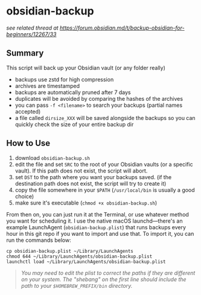 # obsidian-backup

_see related thread at https://forum.obsidian.md/t/backup-obsidian-for-beginners/12267/33_

## Summary

This script will back up your Obsidian vault (or any folder really)
 - backups use zstd for high compression
 - archives are timestamped 
 - backups are automatically pruned after 7 days
 - duplicates will be avoided by comparing the hashes of the archives
 - you can pass `-f <filename>` to search your backups (partial names accepted)
 - a file called `dirsize_XXX` will be saved alongside the backups so you can quickly check the size of your entire backup dir

## How to Use

1. download `obsidian-backup.sh`
2. edit the file and set `SRC` to the root of your Obsidian vaults (or a specific vault). If this path does not exist, the script will abort.
3. set `DST` to the path where you want your backups saved. (if the destination path does not exist, the script will try to create it)
4. copy the file somewhere in your `$PATH` (`/usr/local/bin` is usually a good choice)
5. make sure it's executable (`chmod +x obsidian-backup.sh`)

From then on, you can just run it at the Terminal, or use whatever method you want for scheduling it. I use the native macOS launchd—there's an example LaunchAgent (`obsidian-backup.plist`) that runs backups every hour in this git repo if you want to import and use that. To import it, you can run the commands below:

```shell
cp obsidian-backup.plist ~/Library/LaunchAgents
chmod 644 ~/Library/LaunchAgents/obsidian-backup.plist
launchctl load ~/Library/LaunchAgents/obsidian-backup.plist
```

> _You may need to edit the plist to correct the paths if they are different on your system. The "shebang" on the first line should include the path to your `$HOMEBREW_PREFIX/bin` directory._
